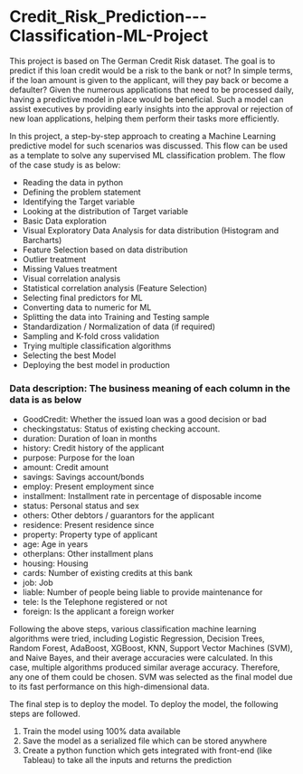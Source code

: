 # Credit_Risk_Prediction---Classification-ML-Project
This project is based on The German Credit Risk dataset. The goal is to predict if this loan credit would be a risk to the bank or not? In simple terms, if the loan amount is given to the applicant, will they pay back or become a defaulter?
Given the numerous applications that need to be processed daily, having a predictive model in place would be beneficial. Such a model can assist executives by providing early insights into the approval or rejection of new loan applications, helping them perform their tasks more efficiently.

In this project, a step-by-step approach to creating a Machine Learning predictive model for such scenarios was discussed. This flow can be used as a template to solve any supervised ML classification problem.
The flow of the case study is as below:
- Reading the data in python
- Defining the problem statement
- Identifying the Target variable
- Looking at the distribution of Target variable
- Basic Data exploration
- Visual Exploratory Data Analysis for data distribution (Histogram and Barcharts)
- Feature Selection based on data distribution
- Outlier treatment
- Missing Values treatment
- Visual correlation analysis
- Statistical correlation analysis (Feature Selection)
- Selecting final predictors for ML
- Converting data to numeric for ML
- Splitting the data into Training and Testing sample
- Standardization / Normalization of data (if required)
- Sampling and K-fold cross validation
- Trying multiple classification algorithms
- Selecting the best Model
- Deploying the best model in production

### Data description: The business meaning of each column in the data is as below
- GoodCredit: Whether the issued loan was a good decision or bad
- checkingstatus: Status of existing checking account.
- duration: Duration of loan in months
- history: Credit history of the applicant
- purpose: Purpose for the loan
- amount: Credit amount
- savings: Savings account/bonds
- employ: Present employment since
- installment: Installment rate in percentage of disposable income
- status: Personal status and sex
- others: Other debtors / guarantors for the applicant
- residence: Present residence since
- property: Property type of applicant
- age: Age in years
- otherplans: Other installment plans
- housing: Housing
- cards: Number of existing credits at this bank
- job: Job
- liable: Number of people being liable to provide maintenance for
- tele: Is the Telephone registered or not
- foreign: Is the applicant a foreign worker

Following the above steps, various classification machine learning algorithms were tried, including Logistic Regression, Decision Trees, Random Forest, AdaBoost, XGBoost, KNN, Support Vector Machines (SVM), and Naive Bayes, and their average accuracies were calculated. In this case, multiple algorithms produced similar average accuracy. Therefore, any one of them could be chosen. SVM was selected as the final model due to its fast performance on this high-dimensional data.

The final step is to deploy the model. To deploy the model, the following steps are followed.
1. Train the model using 100% data available
2. Save the model as a serialized file which can be stored anywhere
3. Create a python function which gets integrated with front-end (like Tableau) to take all the inputs and returns the prediction
